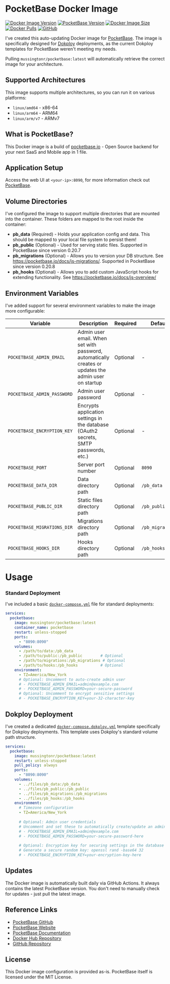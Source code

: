 # PocketBase Docker Image

[![Docker Image Version](https://img.shields.io/docker/v/mussingtonr/pocketbase?sort=semver&label=version&style=for-the-badge&logo=docker&logoColor=white)](https://hub.docker.com/r/mussingtonr/pocketbase)
[![PocketBase Version](https://img.shields.io/github/v/release/pocketbase/pocketbase?label=pocketbase&style=for-the-badge&logo=pocketbase&logoColor=white)](https://github.com/pocketbase/pocketbase/releases)
[![Docker Image Size](https://img.shields.io/docker/image-size/mussingtonr/pocketbase/latest?label=image%20size&style=for-the-badge&logo=docker&logoColor=white)](https://hub.docker.com/r/mussingtonr/pocketbase)
[![Docker Pulls](https://img.shields.io/docker/pulls/mussingtonr/pocketbase?style=for-the-badge&logo=docker&logoColor=white)](https://hub.docker.com/r/mussingtonr/pocketbase)
[![GitHub](https://img.shields.io/github/license/mussingtonr/pocketbase-docker-dokploy-template?style=for-the-badge&logo=github&logoColor=white)](https://github.com/mussingtonr/pocketbase-docker-dokploy-template)

I've created this auto-updating Docker image for [PocketBase](https://pocketbase.io). The image is specifically designed for [Dokploy](https://dokploy.com) deployments, as the current Dokploy templates for PocketBase weren't meeting my needs.

Pulling `mussingtonr/pocketbase:latest` will automatically retrieve the correct image for your architecture.

## Supported Architectures

This image supports multiple architectures, so you can run it on various platforms:

- `linux/amd64` - x86-64
- `linux/arm64` - ARM64
- `linux/arm/v7` - ARMv7

## What is PocketBase?

This Docker image is a build of [pocketbase.io](https://pocketbase.io) - Open Source backend for your next SaaS and Mobile app in 1 file.

## Application Setup

Access the web UI at `<your-ip>:8090`, for more information check out [PocketBase](https://pocketbase.io).

## Volume Directories

I've configured the image to support multiple directories that are mounted into the container. These folders are mapped to the root inside the container:

- **pb_data** (Required) - Holds your application config and data. This should be mapped to your local file system to persist them!
- **pb_public** (Optional) - Used for serving static files. Supported in PocketBase since version 0.20.7
- **pb_migrations** (Optional) - Allows you to version your DB structure. See https://pocketbase.io/docs/js-migrations/. Supported in PocketBase since version 0.20.8
- **pb_hooks** (Optional) - Allows you to add custom JavaScript hooks for extending functionality. See https://pocketbase.io/docs/js-overview/

## Environment Variables

I've added support for several environment variables to make the image more configurable:

| Variable                      | Description                                                                                          | Required | Default            |
| ----------------------------- | ---------------------------------------------------------------------------------------------------- | -------- | ------------------ |
| `POCKETBASE_ADMIN_EMAIL`    | Admin user email. When set with password, automatically creates or updates the admin user on startup | Optional | -                  |
| `POCKETBASE_ADMIN_PASSWORD` | Admin user password                                                                                  | Optional | -                  |
| `POCKETBASE_ENCRYPTION_KEY` | Encrypts application settings in the database (OAuth2 secrets, SMTP passwords, etc.)                 | Optional | -                  |
| `POCKETBASE_PORT`           | Server port number                                                                                   | Optional | `8090`           |
| `POCKETBASE_DATA_DIR`       | Data directory path                                                                                  | Optional | `/pb_data`       |
| `POCKETBASE_PUBLIC_DIR`     | Static files directory path                                                                          | Optional | `/pb_public`     |
| `POCKETBASE_MIGRATIONS_DIR` | Migrations directory path                                                                            | Optional | `/pb_migrations` |
| `POCKETBASE_HOOKS_DIR`      | Hooks directory path                                                                                 | Optional | `/pb_hooks`      |

# Usage

### Standard Deployment

I've included a basic [`docker-compose.yml`](https://github.com/mussingtonr/pocketbase-docker-dokploy-template/blob/main/docker-compose.example.yml) file for standard deployments:

```yaml
services:
  pocketbase:
    image: mussingtonr/pocketbase:latest
    container_name: pocketbase
    restart: unless-stopped
    ports:
      - "8090:8090"
    volumes:
      - /path/to/data:/pb_data
      - /path/to/public:/pb_public        # Optional
      - /path/to/migrations:/pb_migrations # Optional
      - /path/to/hooks:/pb_hooks          # Optional
    environment:
      - TZ=America/New_York
      # Optional: Uncomment to auto-create admin user
      # - POCKETBASE_ADMIN_EMAIL=admin@example.com
      # - POCKETBASE_ADMIN_PASSWORD=your-secure-password
      # Optional: Uncomment to encrypt sensitive settings
      # - POCKETBASE_ENCRYPTION_KEY=your-32-character-key
```

## Dokploy Deployment

I've created a dedicated [`docker-compose.dokploy.yml`](https://github.com/mussingtonr/pocketbase-docker-dokploy-template/blob/main/docker-compose.dokploy.yml) template specifically for Dokploy deployments. This template uses Dokploy's standard volume path structure.

```yaml
services:
  pocketbase:
    image: mussingtonr/pocketbase:latest
    restart: unless-stopped
    pull_policy: always
    ports:
      - "8090:8090"
    volumes:
      - ../files/pb_data:/pb_data
      - ../files/pb_public:/pb_public
      - ../files/pb_migrations:/pb_migrations
      - ../files/pb_hooks:/pb_hooks
    environment:
      # Timezone configuration
      - TZ=America/New_York
    
      # Optional: Admin user credentials
      # Uncomment and set these to automatically create/update an admin user
      # - POCKETBASE_ADMIN_EMAIL=admin@example.com
      # - POCKETBASE_ADMIN_PASSWORD=your-secure-password-here
    
      # Optional: Encryption key for securing settings in the database
      # Generate a secure random key: openssl rand -base64 32
      # - POCKETBASE_ENCRYPTION_KEY=your-encryption-key-here
```

## Updates

The Docker image is automatically built daily via GitHub Actions. It always contains the latest PocketBase version. You don't need to manually check for updates - just pull the latest image.

## Reference Links

- [PocketBase GitHub](https://github.com/pocketbase/pocketbase)
- [PocketBase Website](https://pocketbase.io)
- [PocketBase Documentation](https://pocketbase.io/docs/)
- [Docker Hub Repository](https://hub.docker.com/r/mussingtonr/pocketbase)
- [GitHub Repository](https://github.com/mussingtonr/pocketbase-docker-dokploy-template)

## License

This Docker image configuration is provided as-is. PocketBase itself is licensed under the MIT License.
